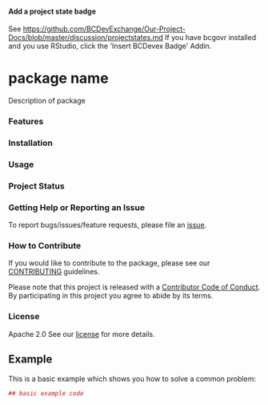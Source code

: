 <!-- README.md is generated from README.Rmd. Please edit that file -->
#### Add a project state badge
See <https://github.com/BCDevExchange/Our-Project-Docs/blob/master/discussion/projectstates.md>
If you have bcgovr installed and you use RStudio, click the 'Insert BCDevex Badge' Addin.

package name
============

Description of package

### Features

### Installation

### Usage

### Project Status

### Getting Help or Reporting an Issue

To report bugs/issues/feature requests, please file an [issue](https://github.com/bcgov/%3Cpkg-name%3E/issues/).

### How to Contribute

If you would like to contribute to the package, please see our [CONTRIBUTING](CONTRIBUTING.md) guidelines.

Please note that this project is released with a [Contributor Code of Conduct](CODE_OF_CONDUCT.md). By participating in this project you agree to abide by its terms.

### License

Apache 2.0 See our [license](LICENSE) for more details.

Example
-------

This is a basic example which shows you how to solve a common problem:

``` r
## basic example code
```
